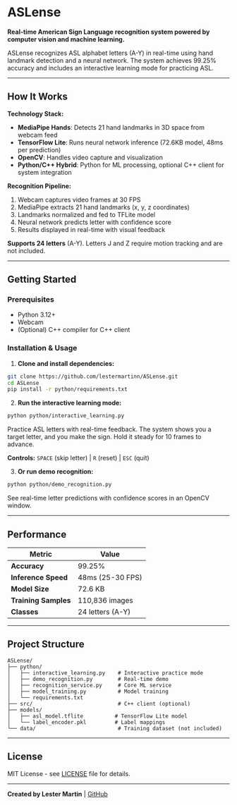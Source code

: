 # ASLense 

**Real-time American Sign Language recognition system powered by computer vision and machine learning.**

ASLense recognizes ASL alphabet letters (A-Y) in real-time using hand landmark detection and a neural network. The system achieves 99.25% accuracy and includes an interactive learning mode for practicing ASL.

---

## How It Works

**Technology Stack:**
- **MediaPipe Hands**: Detects 21 hand landmarks in 3D space from webcam feed
- **TensorFlow Lite**: Runs neural network inference (72.6KB model, 48ms per prediction)
- **OpenCV**: Handles video capture and visualization
- **Python/C++ Hybrid**: Python for ML processing, optional C++ client for system integration

**Recognition Pipeline:**
1. Webcam captures video frames at 30 FPS
2. MediaPipe extracts 21 hand landmarks (x, y, z coordinates)
3. Landmarks normalized and fed to TFLite model
4. Neural network predicts letter with confidence score
5. Results displayed in real-time with visual feedback

**Supports 24 letters** (A-Y). Letters J and Z require motion tracking and are not included.

---

## Getting Started

### Prerequisites
- Python 3.12+
- Webcam
- (Optional) C++ compiler for C++ client

### Installation & Usage

1. **Clone and install dependencies:**
```bash
git clone https://github.com/lestermartinn/ASLense.git
cd ASLense
pip install -r python/requirements.txt
```

2. **Run the interactive learning mode:**
```bash
python python/interactive_learning.py
```
Practice ASL letters with real-time feedback. The system shows you a target letter, and you make the sign. Hold it steady for 10 frames to advance.

**Controls:** `SPACE` (skip letter) | `R` (reset) | `ESC` (quit)

3. **Or run demo recognition:**
```bash
python python/demo_recognition.py
```
See real-time letter predictions with confidence scores in an OpenCV window.

---

## Performance

| Metric | Value |
|--------|-------|
| **Accuracy** | 99.25% |
| **Inference Speed** | 48ms (25-30 FPS) |
| **Model Size** | 72.6 KB |
| **Training Samples** | 110,836 images |
| **Classes** | 24 letters (A-Y) |

---

## Project Structure

```
ASLense/
├── python/
│   ├── interactive_learning.py    # Interactive practice mode
│   ├── demo_recognition.py        # Real-time demo
│   ├── recognition_service.py     # Core ML service
│   ├── model_training.py          # Model training
│   └── requirements.txt
├── src/                           # C++ client (optional)
├── models/
│   ├── asl_model.tflite          # TensorFlow Lite model
│   └── label_encoder.pkl         # Label mappings
└── data/                          # Training dataset (not included)
```

---

## License

MIT License - see [LICENSE](LICENSE) file for details.

---

**Created by Lester Martin** | [GitHub](https://github.com/lestermartinn/ASLense)

